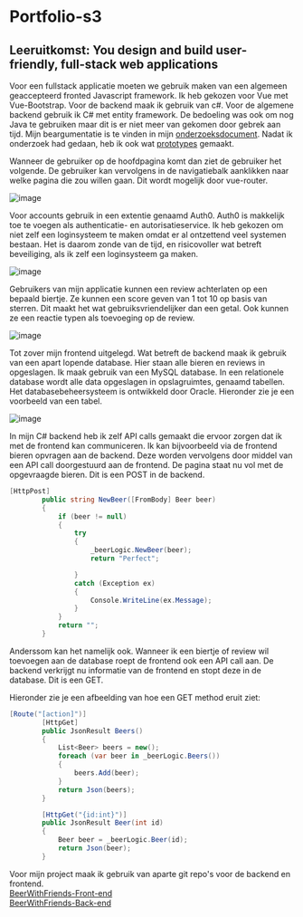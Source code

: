 # Portfolio-s3
## Leeruitkomst: You design and build user-friendly, full-stack web applications

Voor een fullstack applicatie moeten we gebruik maken van een algemeen geaccepteerd fronted Javascript framework. Ik heb gekozen voor Vue met Vue-Bootstrap. Voor de backend maak ik gebruik van c#. Voor de algemene backend gebruik ik C# met entity framework. De bedoeling was ook om nog Java te gebruiken maar dit is er niet meer van gekomen door gebrek aan tijd. Mijn beargumentatie is te vinden in mijn [onderzoeksdocument](https://github.com/JManders07/Portfolio-s3/blob/main/IP/Learningoutcomes/Web-application/Research.pdf). Nadat ik onderzoek had gedaan, heb ik ook wat [prototypes](https://github.com/JManders07/Portfolio-s3/tree/main/IP/Learningoutcomes/Web-application) gemaakt.

Wanneer de gebruiker op de hoofdpagina komt dan ziet de gebruiker het volgende. De gebruiker kan vervolgens in de navigatiebalk aanklikken naar welke pagina die zou willen gaan. Dit wordt mogelijk door vue-router.

![image](https://user-images.githubusercontent.com/113422379/211394905-4c316f0a-8130-42f4-9d59-ac51b60f6461.png)

Voor accounts gebruik in een extentie genaamd Auth0. Auth0 is makkelijk toe te voegen als authenticatie- en autorisatieservice. Ik heb gekozen om niet zelf een loginsysteem te maken omdat er al ontzettend veel systemen bestaan. Het is daarom zonde van de tijd, en risicovoller wat betreft beveiliging, als ik zelf een loginsysteem ga maken.

![image](https://user-images.githubusercontent.com/113422379/211667445-0f51f4fe-b74b-457c-b707-80c6f5c0396a.png)


Gebruikers van mijn applicatie kunnen een review achterlaten op een bepaald biertje. Ze kunnen een score geven van 1 tot 10 op basis van sterren. Dit maakt het wat gebruiksvriendelijker dan een getal. Ook kunnen ze een reactie typen als toevoeging op de review.

![image](https://user-images.githubusercontent.com/113422379/211395434-e817e452-e7f7-4b9e-bb62-3f7214f3f6d9.png)

Tot zover mijn frontend uitgelegd. Wat betreft de backend maak ik gebruik van een apart lopende database. Hier staan alle bieren en reviews in opgeslagen. Ik maak gebruik van een MySQL database. In een relationele database wordt alle data opgeslagen in opslagruimtes, genaamd tabellen. Het databasebeheersysteem is ontwikkeld door Oracle. Hieronder zie je een voorbeeld van een tabel.

![image](https://user-images.githubusercontent.com/113422379/211395645-b1642188-3f18-49c4-8d4e-1f385edc63fb.png)

In mijn C# backend heb ik zelf API calls gemaakt die ervoor zorgen dat ik met de frontend kan communiceren. Ik kan bijvoorbeeld via de frontend bieren opvragen aan de backend. Deze worden vervolgens door middel van een API call doorgestuurd aan de frontend. De pagina staat nu vol met de opgevraagde bieren. Dit is een POST in de backend. 

```c#
[HttpPost]
        public string NewBeer([FromBody] Beer beer)
        {
            if (beer != null)
            {
                try
                {
                    _beerLogic.NewBeer(beer);
                    return "Perfect";

                }
                catch (Exception ex)
                {
                    Console.WriteLine(ex.Message);
                }
            }
            return "";
        }
  ```

Anderssom kan het namelijk ook. Wanneer ik een biertje of review wil toevoegen aan de database roept de frontend ook een API call aan. De backend verkrijgt nu informatie van de frontend en stopt deze in de database. Dit is een GET.

Hieronder zie je een afbeelding van hoe een GET method eruit ziet:

```c#
[Route("[action]")]
        [HttpGet]
        public JsonResult Beers()
        {
            List<Beer> beers = new();
            foreach (var beer in _beerLogic.Beers())
            {
                beers.Add(beer);
            }
            return Json(beers);
        }

        [HttpGet("{id:int}")]
        public JsonResult Beer(int id)
        {
            Beer beer = _beerLogic.Beer(id);
            return Json(beer);
        }
```

Voor mijn project maak ik gebruik van aparte git repo's voor de backend en frontend.  
[BeerWithFriends-Front-end](https://github.com/JManders07/BeerWithFriends-Front-end)  
[BeerWithFriends-Back-end](https://github.com/JManders07/BeerWithFriends-Back-end)
